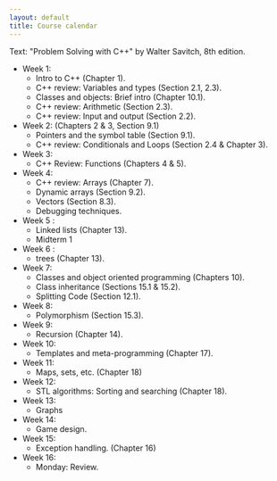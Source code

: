 ```yaml
---
layout: default
title: Course calendar
---
```


Text: "Problem Solving with C++" by Walter Savitch, 8th edition.

* Week 1:
    - Intro to C++ (Chapter 1).
    - C++ review: Variables and types (Section 2.1, 2.3).
    - Classes and objects: Brief intro (Chapter 10.1).
    - C++ review: Arithmetic (Section 2.3).
    - C++ review: Input and output (Section 2.2).
* Week 2: (Chapters 2 \& 3, Section 9.1)
    - Pointers and the symbol table (Section 9.1).
    - C++ review: Conditionals and Loops (Section 2.4 \& Chapter 3).
* Week 3: 
    - C++ Review: Functions (Chapters 4 \& 5).
* Week 4: 
    - C++ review: Arrays (Chapter 7).
    - Dynamic arrays (Section 9.2).
    - Vectors (Section 8.3).
    - Debugging techniques.
* Week 5 : 
    - Linked lists (Chapter 13).
    - Midterm 1
* Week 6 : 
    -  trees (Chapter 13).    
* Week 7: 
    - Classes and object oriented programming (Chapters 10).
    - Class inheritance (Sections 15.1 \& 15.2).
    - Splitting Code (Section 12.1). 
* Week 8:
    - Polymorphism (Section 15.3).
* Week 9:
    - Recursion (Chapter 14). 
* Week 10:
    - Templates and meta-programming  (Chapter 17).
* Week 11:
    - Maps, sets, etc. (Chapter 18)
* Week 12:
    - STL algorithms: Sorting and searching (Chapter 18).
* Week 13:
    - Graphs    
* Week 14:
    - Game design. 
* Week 15:
    - Exception handling. (Chapter 16)
* Week 16:
    - Monday: Review.

